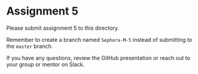 # Assignment 5

Please submit assignment 5 to this directory.

Remember to create a branch named `Sephora-M-5` 
instead of submitting to the `master` branch.

If you have any questions, review the GitHub presentation or reach
out to your group or mentor on Slack.
